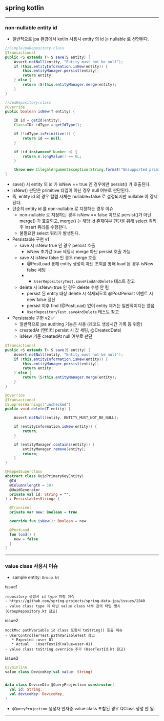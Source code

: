 ## spring kotlin

---

### non-nullable entity id
- 일반적으로 jpa 환경에서 kotlin 사용시 entity 의 id 는 nullable 로 선언된다. 

```java
//SimpleJpaRepository.class
@Transactional
public <S extends T> S save(S entity) {
    Assert.notNull(entity, "Entity must not be null");
    if (this.entityInformation.isNew(entity)) {
        this.entityManager.persist(entity);
        return entity;
    } else {
        return (S)this.entityManager.merge(entity);
    }
}

//JpaRepository.class
@Override
public boolean isNew(T entity) {

    ID id = getId(entity);
    Class<ID> idType = getIdType();

    if (!idType.isPrimitive()) {
        return id == null;
    }

    if (id instanceof Number n) {
        return n.longValue() == 0L;
    }

    throw new IllegalArgumentException(String.format("Unsupported primitive id type %s", idType));
}
```
- save() 시 entity 의 id 가 isNew == true 인 경우에만 persist() 가 호출된다.
- isNew() 판단은 primitive 타입이 아닌 경우 null 여부로 판단된다.
- 즉, entity id 의 경우 칼럼 자체는 nullable=false 로 설정되지만 nullable 이 강제된다.
- 단순히 entity id 를 non-nullable 로 지정하는 경우 이슈
  - non-nullable 로 지정하는 경우 isNew == false 이므로 persist()가 아닌 merge() 가 호출되고, merge() 는 해당 id 존재여부 판단을 위해 select 쿼리 후 insert 쿼리를 수행한다.
  - 불필요한 select 쿼리가 발생된다.
- Persistable 구현 v1
  - save 시 isNew true 인 경우 persist 호출
    - isNew 초기값 true 세팅시 merge 아닌 persist 호출 가능
  - save 시 isNew false 인 경우 merge 호출
    - @PostLoad 통해 entity 생성이 아닌 조회를 통해 load 된 경우 isNew false 세팅
    - - `UserRepositoryTest.saveFindAndDelete` 테스트 참고
  - delete 시 isNew=true 인 경우 delete 수행 안 됨
    - persist 된 entity 대상 delete 시 삭제되도록 @PostPersist 이벤트 시 new false 갱신
    - persist 이후 find (@PostLoad) 없이 entity 제거는 일반적이지는 않음. 
    - `UserRepositoryTest.saveAndDelete` 테스트 참고
- Persistable 구현 v2 ✅
  - 일반적으로 jpa auditing 기능은 사용 (레코드 생성시간 기록 등 위함)
  - createdAt (엔티티 persist 시 값 세팅, @CreatedDate)
  - isNew 기준 createdAt null 여부로 판단
```java
@Transactional
public <S extends T> S save(S entity) {
    Assert.notNull(entity, "Entity must not be null");
    if (this.entityInformation.isNew(entity)) {
        this.entityManager.persist(entity);
        return entity;
    } else {
        return (S)this.entityManager.merge(entity);
    }
}

@Override
@Transactional
@SuppressWarnings("unchecked")
public void delete(T entity) {

    Assert.notNull(entity, ENTITY_MUST_NOT_BE_NULL);

    if (entityInformation.isNew(entity)) {
        return;
    }

    if (entityManager.contains(entity)) {
        entityManager.remove(entity);
        return;
    }
}
```
```kotlin
@MappedSuperclass
abstract class UuidPrimaryKeyEntity(
  @Id
  @Column(length = 50)
  @UuidGenerator
  private val id: String = "",
) : Persistable<String> {

  @Transient
  private var new: Boolean = true

  override fun isNew(): Boolean = new

  @PostLoad
  fun load() {
    new = false
  }
}

```


---

### value class 사용시 이슈
- sample entity: `Group.kt`

issue1
```
repository 생성시 id type 지정 이슈
- https://github.com/spring-projects/spring-data-jpa/issues/2840
- value class type 이 아닌 value class 내부 값의 타입 명시 (GroupRepository.kt 참고)
```

issue2
```
mockMvc pathVariable id class 포함시 toString() 호출 이슈
- UserControllerTest.pathVariableTest 참고
   * Expected :user-01
   * Actual   :UserTestId(value=user-01)
- value class toString override 추가 (UserTestId.kt 참고)
```

issue3 
```kotlin
@JvmInline
value class DeviceKey(val value: String)


data class DeviceDto @QueryProjection constructor(
  val id: String,
  val deviceKey: DeviceKey,
)
```
- `@QueryProjection` 생성자 인자중 value class 포함된 경우 QClass 생성 안 됨. 

---
